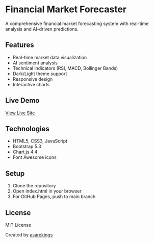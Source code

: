 ﻿# Financial Market Forecaster

A comprehensive financial market forecasting system with real-time analysis and AI-driven predictions.

## Features

- Real-time market data visualization
- AI sentiment analysis
- Technical indicators (RSI, MACD, Bollinger Bands)
- Dark/Light theme support
- Responsive design
- Interactive charts

## Live Demo

[View Live Site](https://asarekings.github.io/financial-forecaster/)

## Technologies

- HTML5, CSS3, JavaScript
- Bootstrap 5.3
- Chart.js 4.4
- Font Awesome icons

## Setup

1. Clone the repository
2. Open index.html in your browser
3. For GitHub Pages, push to main branch

## License

MIT License

Created by [asarekings](https://github.com/asarekings)
